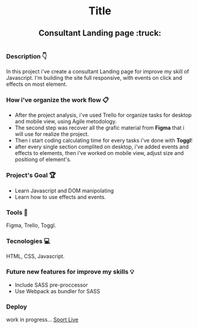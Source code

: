 <h1 align="center">Title <br> <h2 align="center"> Consultant Landing page :truck: </h2> <h1>
 
### Description :point_down:
In this project i've create a consultant Landing page for improve my skill of Javascript. 
I'm building the site full responsive, with events on click and effects on most element.

### How i've organize the work flow :clipboard:

- After the project analysis, i've used Trello for organize tasks for desktop and mobile view, using Agile metodology.
- The second step was recover all the grafic material from **Figma** that i will use for realize the project.
- Then i start coding calculating time for every tasks i've done with **Toggl**! 
- after every single section complited on desktop, i've added events and effects to elements, then i've worked on mobile view, adjust size and positiong of element's.



### Project's Goal :trophy:
- Learn Javascript and DOM manipolating
- Learn how to use effects and events.

### Tools :wrench:
Figma, Trello, Toggl.

### Tecnologies  :computer:
HTML, CSS, Javascript.

### Future new features for improve my skills :bulb:
- Include SASS pre-proccessor 
- Use Webpack as bundler for SASS


### Deploy
work in progress...
[Sport Live](https://gifted-newton-79daca.netlify.app/)
